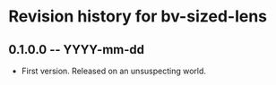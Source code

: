# Revision history for bv-sized-lens

## 0.1.0.0 -- YYYY-mm-dd

* First version. Released on an unsuspecting world.
